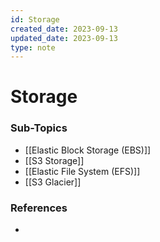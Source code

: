 ```yaml
---
id: Storage
created_date: 2023-09-13
updated_date: 2023-09-13
type: note
---
```


# Storage

### Sub-Topics

- [[Elastic Block Storage (EBS)]]
- [[S3 Storage]]
- [[Elastic File System (EFS)]]
- [[S3 Glacier]]

### References

- 
